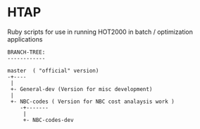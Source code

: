 HTAP 
=========
Ruby scripts for use in running HOT2000 in batch / optimization applications 


    BRANCH-TREE:
    ------------

    master  ( "official" version)
    -+----
     |
     +- General-dev (Version for misc development)
     |
     +- NBC-codes ( Version for NBC cost analaysis work ) 
        -+-------
         |
         +- NBC-codes-dev 
     
